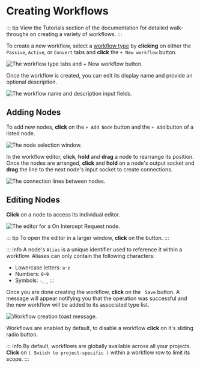 # Creating Workflows

::: tip
View the Tutorials section of the documentation for detailed walk-throughs on creating a variety of workflows.
:::

To create a new workflow, select a [workflow type](/concepts/workflows_intro.md) by **clicking** on either the `Passive`, `Active`, or `Convert` tabs and **click** the `+ New workflow` button.

<img alt="The workflow type tabs and + New workflow button." src="/_images/workflows_create.png" center>

Once the workflow is created, you can edit its display name and provide an optional description.

<img alt="The workflow name and description input fields." src="/_images/workflows_name_description.png" center>

## Adding Nodes

To add new nodes, **click** on the `+ Add Node` button and the `+ Add` button of a listed node.

<img alt="The node selection window." src="/_images/workflows_add_node.png" center>

In the workflow editor, **click**, **hold** and **drag** a node to rearrange its position. Once the nodes are arranged, **click** and **hold** on a node's <code><Icon icon="fas fa-caret-right" /></code> output socket and **drag** the line to the next node's <code><Icon icon="fas fa-caret-right" /></code> input socket to create connections.

<img alt="The connection lines between nodes." src="/_images/workflows_connect.png" center>

## Editing Nodes

**Click** on a node to access its individual editor.

<img alt="The editor for a On Intercept Request node." src="/_images/workflows_node_editor.png" center>

::: tip
To open the editor in a larger window, **click** on the <code><Icon icon="fa-solid fa-up-right-and-down-left-from-center" /></code> button.
:::

::: info
A node's `Alias` is a unique identifier used to reference it within a workflow. Aliases can only contain the following characters:

- Lowercase letters: `a`-`z`
- Numbers: `0`-`9`
- Symbols: `-`, `_`
:::

Once you are done creating the workflow, **click** on the <code><Icon icon="fas fa-floppy-disk" /> Save</code> button. A message will appear notifying you that the operation was successful and the new workflow will be added to its associated type list.

<img alt="Workflow creation toast message." src="/_images/workflows_toast_message.png" center>

Workflows are enabled by default, to disable a workflow **click** on it's sliding radio button.

::: info
By default, workflows are globally available across all your projects. **Click** on `( Switch to project-specific )` within a workflow row to limit its scope.
:::
